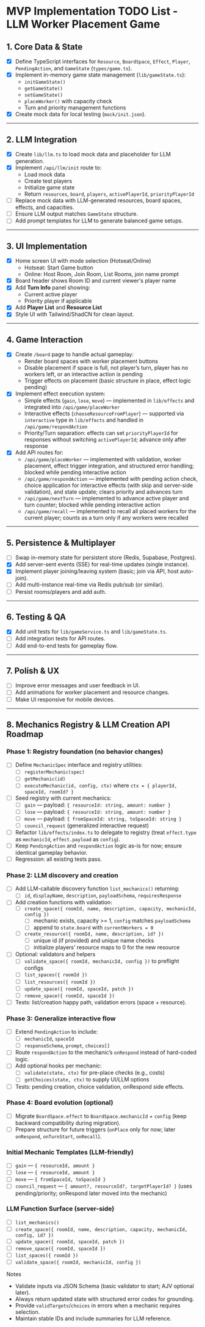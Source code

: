 # MVP Implementation TODO List - LLM Worker Placement Game

## 1. Core Data & State
- [x] Define TypeScript interfaces for `Resource`, `BoardSpace`, `Effect`, `Player`, `PendingAction`, and `GameState` (`types/game.ts`).
- [x] Implement in-memory game state management (`lib/gameState.ts`):
  - `initGameState()`
  - `getGameState()`
  - `setGameState()`
  - `placeWorker()` with capacity check
  - Turn and priority management functions
- [x] Create mock data for local testing (`mock/init.json`).

---

## 2. LLM Integration
- [x] Create `lib/llm.ts` to load mock data and placeholder for LLM generation.
- [x] Implement `/api/llm/init` route to:
  - Load mock data
  - Create test players
  - Initialize game state
  - Return `resources`, `board`, `players`, `activePlayerId`, `priorityPlayerId`
- [ ] Replace mock data with LLM-generated resources, board spaces, effects, and capacities.
- [ ] Ensure LLM output matches `GameState` structure.
- [ ] Add prompt templates for LLM to generate balanced game setups.

---

## 3. UI Implementation
- [x] Home screen UI with mode selection (Hotseat/Online)
  - Hotseat: Start Game button
  - Online: Host Room, Join Room, List Rooms, join name prompt
- [x] Board header shows Room ID and current viewer's player name
- [x] Add **Turn Info** panel showing:
  - Current active player
  - Priority player if applicable
- [x] Add **Player List** and **Resource List**
- [x] Style UI with Tailwind/ShadCN for clean layout.

---

## 4. Game Interaction
- [x] Create `/board` page to handle actual gameplay:
  - Render board spaces with worker placement buttons
  - Disable placement if space is full, not player’s turn, player has no workers left, or an interactive action is pending
  - Trigger effects on placement (basic structure in place, effect logic pending)
- [x] Implement effect execution system:
  - Simple effects (`gain`, `lose`, `move`) — implemented in `lib/effects` and integrated into `/api/game/placeWorker`
  - Interactive effects (`chooseResourceFromPlayer`) — supported via `interactive` type in `lib/effects` and handled in `/api/game/respondAction`
  - Priority/Turn separation: effects can set `priorityPlayerId` for responses without switching `activePlayerId`; advance only after response
- [x] Add API routes for:
  - `/api/game/placeWorker` — implemented with validation, worker placement, effect trigger integration, and structured error handling; blocked while pending interactive action
  - `/api/game/respondAction` — implemented with pending action check, choice application for interactive effects (with skip and server-side validation), and state update; clears priority and advances turn
  - `/api/game/nextTurn` — implemented to advance active player and turn counter; blocked while pending interactive action
  - `/api/game/recall` — implemented to recall all placed workers for the current player; counts as a turn only if any workers were recalled

---

## 5. Persistence & Multiplayer
- [ ] Swap in-memory state for persistent store (Redis, Supabase, Postgres).
- [x] Add server-sent events (SSE) for real-time updates (single instance).
- [x] Implement player joining/leaving system (basic; join via API, host auto-join).
- [ ] Add multi-instance real-time via Redis pub/sub (or similar).
- [ ] Persist rooms/players and add auth.

---

## 6. Testing & QA
- [x] Add unit tests for `lib/gameService.ts` and `lib/gameState.ts`.
- [ ] Add integration tests for API routes.
- [ ] Add end-to-end tests for gameplay flow.

---

## 7. Polish & UX
- [ ] Improve error messages and user feedback in UI.
- [ ] Add animations for worker placement and resource changes.
- [ ] Make UI responsive for mobile devices.

---

## 8. Mechanics Registry & LLM Creation API Roadmap

### Phase 1: Registry foundation (no behavior changes)
- [ ] Define `MechanicSpec` interface and registry utilities:
  - [ ] `registerMechanic(spec)`
  - [ ] `getMechanic(id)`
  - [ ] `executeMechanic(id, config, ctx)` where `ctx = { playerId, spaceId, roomId? }`
- [ ] Seed registry with current mechanics:
  - [ ] `gain` — payload: `{ resourceId: string, amount: number }`
  - [ ] `lose` — payload: `{ resourceId: string, amount: number }`
  - [ ] `move` — payload: `{ fromSpaceId: string, toSpaceId: string }`
  - [ ] `council_request` (generalized interactive request)
- [ ] Refactor `lib/effects/index.ts` to delegate to registry (treat `effect.type` as `mechanicId`, `effect.payload` as `config`).
- [ ] Keep `PendingAction` and `respondAction` logic as-is for now; ensure identical gameplay behavior.
- [ ] Regression: all existing tests pass.

### Phase 2: LLM discovery and creation
- [ ] Add LLM-callable discovery function `list_mechanics()` returning:
  - [ ] `id`, `displayName`, `description`, `payloadSchema`, `requiresResponse`
- [ ] Add creation functions with validation:
  - [ ] `create_space({ roomId, name, description, capacity, mechanicId, config })`
    - [ ] mechanic exists, capacity >= 1, `config` matches `payloadSchema`
    - [ ] append to `state.board` with `currentWorkers = 0`
  - [ ] `create_resource({ roomId, name, description, id? })`
    - [ ] unique id (if provided) and unique name checks
    - [ ] initialize players' resource maps to 0 for the new resource
- [ ] Optional: validators and helpers
  - [ ] `validate_space({ roomId, mechanicId, config })` to preflight configs
  - [ ] `list_spaces({ roomId })`
  - [ ] `list_resources({ roomId })`
  - [ ] `update_space({ roomId, spaceId, patch })`
  - [ ] `remove_space({ roomId, spaceId })`
- [ ] Tests: list/creation happy path, validation errors (space + resource).

### Phase 3: Generalize interactive flow
- [ ] Extend `PendingAction` to include:
  - [ ] `mechanicId`, `spaceId`
  - [ ] `responseSchema`, `prompt`, `choices[]`
- [ ] Route `respondAction` to the mechanic’s `onRespond` instead of hard-coded logic.
- [ ] Add optional hooks per mechanic:
  - [ ] `validate(state, ctx)` for pre-place checks (e.g., costs)
  - [ ] `getChoices(state, ctx)` to supply UI/LLM options
- [ ] Tests: pending creation, choice validation, onRespond side effects.

### Phase 4: Board evolution (optional)
- [ ] Migrate `BoardSpace.effect` to `BoardSpace.mechanicId` + `config` (keep backward compatibility during migration).
- [ ] Prepare structure for future triggers (`onPlace` only for now; later `onRespond`, `onTurnStart`, `onRecall`).

### Initial Mechanic Templates (LLM-friendly)
- [ ] `gain` — `{ resourceId, amount }`
- [ ] `lose` — `{ resourceId, amount }`
- [ ] `move` — `{ fromSpaceId, toSpaceId }`
- [ ] `council_request` — `{ amount?, resourceId?, targetPlayerId? }` (uses pending/priority; onRespond later moved into the mechanic)

### LLM Function Surface (server-side)
- [ ] `list_mechanics()`
- [ ] `create_space({ roomId, name, description, capacity, mechanicId, config, id? })`
- [ ] `update_space({ roomId, spaceId, patch })`
- [ ] `remove_space({ roomId, spaceId })`
- [ ] `list_spaces({ roomId })`
- [ ] `validate_space({ roomId, mechanicId, config })`

Notes
- Validate inputs via JSON Schema (basic validator to start; AJV optional later).
- Always return updated state with structured error codes for grounding.
- Provide `validTargets`/`choices` in errors when a mechanic requires selection.
- Maintain stable IDs and include summaries for LLM reference.
